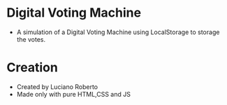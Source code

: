 # Digital Voting Machine

- A simulation of a Digital Voting Machine using LocalStorage to storage the votes.

# Creation

- Created by Luciano Roberto
- Made only with pure HTML,CSS and JS
